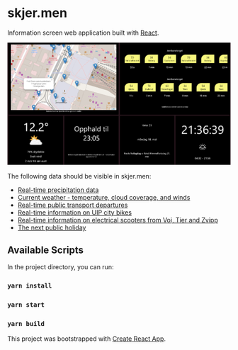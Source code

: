 # skjer.men

Information screen web application built with [React](https://github.com/facebook/react).

![Skjermbilde 18.05.20](public/skjer.men_180520.png)

The following data should be visible in skjer.men:
- [Real-time precipitation data](https://api.met.no/weatherapi/nowcast/0.9/documentation)
- [Current weather - temperature, cloud coverage, and winds](https://api.met.no/weatherapi/locationforecast/1.9/documentation)
- [Real-time public transport departures](https://developer.entur.org/pages-journeyplanner-journeyplanner/)
- [Real-time information on UIP city bikes](https://developer.entur.org/pages-mobility-docs-bikeservice)
- [Real-time information on electrical scooters from Voi, Tier and Zvipp](https://developer.entur.org/pages-mobility-docs-scooters/)
- [The next public holiday](https://data.norge.no/data/stavanger-kommune/helligdagskalender)

## Available Scripts

In the project directory, you can run:

### `yarn install`
### `yarn start`
### `yarn build`

This project was bootstrapped with [Create React App](https://github.com/facebook/create-react-app).
